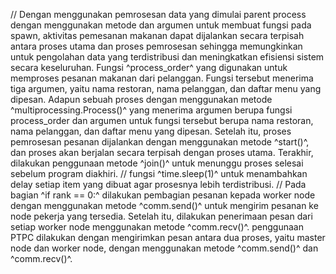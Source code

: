 // Dengan menggunakan pemrosesan data yang dimulai parent process dengan menggunakan metode dan argumen untuk membuat fungsi pada spawn, aktivitas pemesanan makanan dapat dijalankan secara terpisah antara proses utama dan proses pemrosesan sehingga memungkinkan untuk pengolahan data yang terdistribusi dan meningkatkan efisiensi sistem secara keseluruhan. Fungsi ^process_order^ yang digunakan untuk memproses pesanan makanan dari pelanggan. Fungsi tersebut menerima tiga argumen, yaitu nama restoran, nama pelanggan, dan daftar menu yang dipesan. Adapun sebuah proses dengan menggunakan metode ^multiprocessing.Process()^ yang menerima argumen berupa fungsi process_order dan argumen untuk fungsi tersebut berupa nama restoran, nama pelanggan, dan daftar menu yang dipesan. Setelah itu, proses pemrosesan pesanan dijalankan dengan menggunakan metode ^start()^, dan proses akan berjalan secara terpisah dengan proses utama. Terakhir, dilakukan penggunaan metode ^join()^ untuk menunggu proses selesai sebelum program diakhiri.
// fungsi ^time.sleep(1)^ untuk menambahkan delay setiap item yang dibuat agar prosesnya lebih terdistribusi.
// Pada bagian ^if rank == 0:^ dilakukan pembagian pesanan kepada worker node dengan menggunakan metode ^comm.send()^ untuk mengirim pesanan ke node pekerja yang tersedia. Setelah itu, dilakukan penerimaan pesan dari setiap worker node menggunakan metode ^comm.recv()^. penggunaan PTPC dilakukan dengan mengirimkan pesan antara dua proses, yaitu master node dan worker node, dengan menggunakan metode ^comm.send()^ dan ^comm.recv()^.